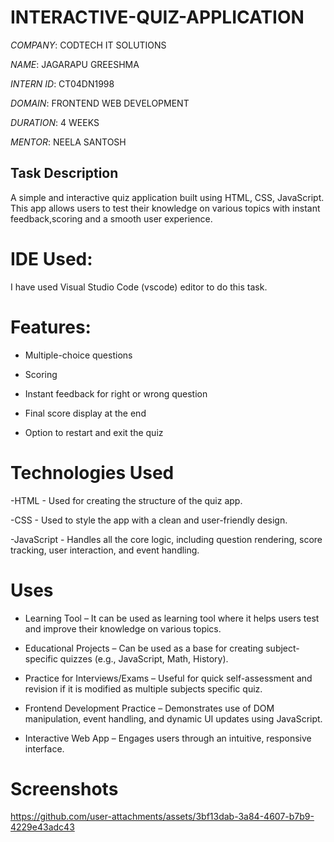# INTERACTIVE-QUIZ-APPLICATION

*COMPANY*: CODTECH IT SOLUTIONS

*NAME*: JAGARAPU GREESHMA

*INTERN ID*: CT04DN1998

*DOMAIN*: FRONTEND WEB DEVELOPMENT

*DURATION*: 4 WEEKS

*MENTOR*: NEELA SANTOSH

## Task Description

A simple and interactive quiz application built using HTML, CSS, JavaScript. This app allows users to test their knowledge on various topics with instant 
feedback,scoring and a smooth user experience.

# IDE Used:

I have used Visual Studio Code (vscode) editor to do this task.

# Features:

- Multiple-choice questions
  
- Scoring
  
- Instant feedback for right or wrong question
  
- Final score display at the end
  
- Option to restart and exit the quiz

# Technologies Used

-HTML - Used for creating the structure of the quiz app.

-CSS - Used to style the app with a clean and user-friendly design.

-JavaScript - Handles all the core logic, including question rendering, score tracking, user interaction, and event handling.

# Uses

- Learning Tool – It can be used as learning tool where it helps users test and improve their knowledge on various topics.

- Educational Projects – Can be used as a base for creating subject-specific quizzes (e.g., JavaScript, Math, History).

- Practice for Interviews/Exams – Useful for quick self-assessment and revision if it is modified as multiple subjects specific quiz.

- Frontend Development Practice – Demonstrates use of DOM manipulation, event handling, and dynamic UI updates using JavaScript.

- Interactive Web App – Engages users through an intuitive, responsive interface.

# Screenshots

https://github.com/user-attachments/assets/3bf13dab-3a84-4607-b7b9-4229e43adc43
